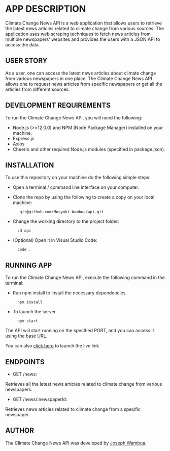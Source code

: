 # APP DESCRIPTION

Climate Change News API is a web application that allows users to retrieve the latest news articles related to climate change from various sources. The application uses web scraping techniques to fetch news articles from multiple newspapers' websites and provides the users with a JSON API to access the data.

## USER STORY

As a user, one can access the latest news articles about climate change from various newspapers in one place. The Climate Change News API allows one to request news articles from specific newspapers or get all the articles from different sources.

## DEVELOPMENT REQUIREMENTS

To run the Climate Change News API, you will need the following:

- Node.js (>=12.0.0) and NPM (Node Package Manager) installed on your machine.
- Express.js
- Axios
- Cheerio and other required Node.js modules (specified in package.json).

## INSTALLATION

To use this repository on your machine do the following simple steps:

- Open a terminal / command line interface on your computer.

- Clone the repo by using the following to create a copy on your local machine:

         git@github.com:Musyoki-Wambua/api.git

- Change the working directory to the project folder:

        cd api

- (Optional) Open it in Visual Studio Code:

        code . 

## RUNNING APP

To run the Climate Change News API, execute the following command in the terminal:

- Run npm install to install the necessary dependencies.

        npm install 

- To launch the server

        npm start

The API will start running on the specified PORT, and you can access it using the base URL.

You can also [click here](https://climateapi-a4e18d42a4a2.herokuapp.com/news) to launch the live link

## ENDPOINTS

- GET /news:

 Retrieves all the latest news articles related to climate change from various newspapers.

- GET /news/:newspaperId:

Retrieves news articles related to climate change from a specific newspaper.

## AUTHOR

The Climate Change News API was developed by [Joseph Wambua](https://github.com/Musyoki-Wambua).
